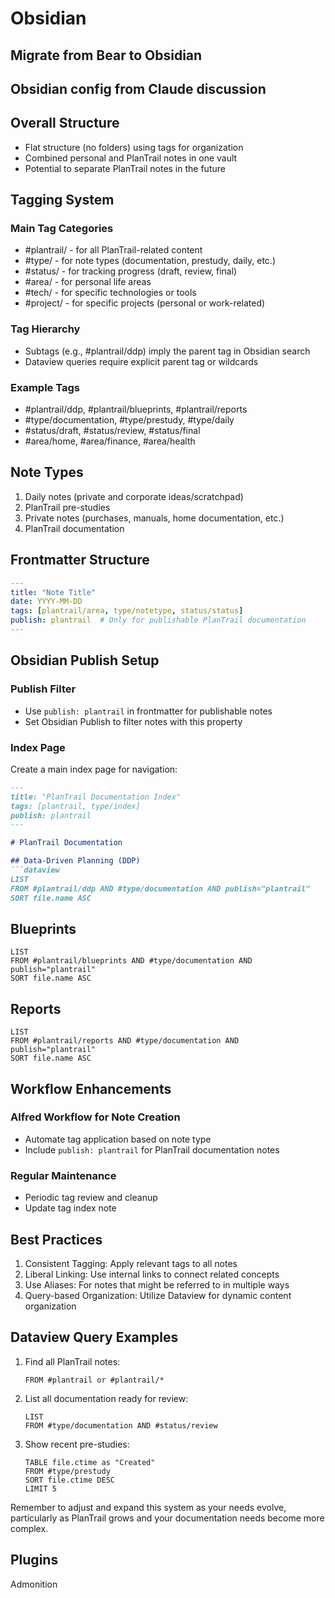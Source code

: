 # Obsidian

## Migrate from Bear to Obsidian

## Obsidian config from Claude discussion

## Overall Structure
- Flat structure (no folders) using tags for organization
- Combined personal and PlanTrail notes in one vault
- Potential to separate PlanTrail notes in the future

## Tagging System

### Main Tag Categories
- #plantrail/ - for all PlanTrail-related content
- #type/ - for note types (documentation, prestudy, daily, etc.)
- #status/ - for tracking progress (draft, review, final)
- #area/ - for personal life areas
- #tech/ - for specific technologies or tools
- #project/ - for specific projects (personal or work-related)

### Tag Hierarchy
- Subtags (e.g., #plantrail/ddp) imply the parent tag in Obsidian search
- Dataview queries require explicit parent tag or wildcards

### Example Tags
- #plantrail/ddp, #plantrail/blueprints, #plantrail/reports
- #type/documentation, #type/prestudy, #type/daily
- #status/draft, #status/review, #status/final
- #area/home, #area/finance, #area/health

## Note Types
1. Daily notes (private and corporate ideas/scratchpad)
2. PlanTrail pre-studies
3. Private notes (purchases, manuals, home documentation, etc.)
4. PlanTrail documentation

## Frontmatter Structure

```yaml
---
title: "Note Title"
date: YYYY-MM-DD
tags: [plantrail/area, type/notetype, status/status]
publish: plantrail  # Only for publishable PlanTrail documentation
---
```

## Obsidian Publish Setup

### Publish Filter
- Use `publish: plantrail` in frontmatter for publishable notes
- Set Obsidian Publish to filter notes with this property

### Index Page
Create a main index page for navigation:

```markdown
---
title: "PlanTrail Documentation Index"
tags: [plantrail, type/index]
publish: plantrail
---

# PlanTrail Documentation

## Data-Driven Planning (DDP)
```dataview
LIST
FROM #plantrail/ddp AND #type/documentation AND publish="plantrail"
SORT file.name ASC
```

## Blueprints
```dataview
LIST
FROM #plantrail/blueprints AND #type/documentation AND publish="plantrail"
SORT file.name ASC
```

## Reports
```dataview
LIST
FROM #plantrail/reports AND #type/documentation AND publish="plantrail"
SORT file.name ASC
```




## Workflow Enhancements

### Alfred Workflow for Note Creation
- Automate tag application based on note type
- Include `publish: plantrail` for PlanTrail documentation notes

### Regular Maintenance
- Periodic tag review and cleanup
- Update tag index note

## Best Practices

1. Consistent Tagging: Apply relevant tags to all notes
2. Liberal Linking: Use internal links to connect related concepts
3. Use Aliases: For notes that might be referred to in multiple ways
4. Query-based Organization: Utilize Dataview for dynamic content organization

## Dataview Query Examples

1. Find all PlanTrail notes:
   ```dataview
   FROM #plantrail or #plantrail/*
   ```

2. List all documentation ready for review:
   ```dataview
   LIST
   FROM #type/documentation AND #status/review
   ```

3. Show recent pre-studies:
   ```dataview
   TABLE file.ctime as "Created"
   FROM #type/prestudy
   SORT file.ctime DESC
   LIMIT 5
   ```

Remember to adjust and expand this system as your needs evolve, particularly as PlanTrail grows and your documentation needs become more complex.
## Plugins
Admonition
